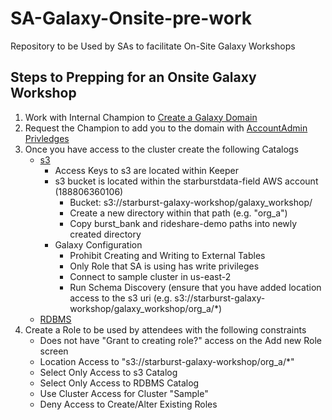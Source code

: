 # SA-Galaxy-Onsite-pre-work

Repository to be Used by SAs to facilitate On-Site Galaxy Workshops

## Steps to Prepping for an Onsite Galaxy Workshop

1. Work with Internal Champion to [Create a Galaxy Domain ](https://www.starburst.io/platform/starburst-galaxy/start/)
2. Request the Champion to add you to the domain with [AccountAdmin Privledges ](https://docs.starburst.io/starburst-galaxy/access-control/roles-privileges.html#add-a-role)
3. Once you have access to the cluster create the following Catalogs
   - [s3](https://github.com/starburstdata/SA-Galaxy-Onsite-pre-work/blob/main/module_one/Create_S3_Catalog.pdf) 
      - Access Keys to s3 are located within Keeper 
      - s3 bucket is located within the starburstdata-field AWS account (188806360106)
        - Bucket: s3://starburst-galaxy-workshop/galaxy_workshop/
        - Create a new directory within that path (e.g. "org_a")
        - Copy burst_bank and rideshare-demo paths into newly created directory
      - Galaxy Configuration
        - Prohibit Creating and Writing to External Tables
        - Only Role that SA is using has write privileges
        - Connect to sample cluster in us-east-2
        - Run Schema Discovery (ensure that you have added location access to the s3 uri (e.g. s3://starburst-galaxy-workshop/galaxy_workshop/org_a/*)
   - [RDBMS](https://github.com/starburstdata/SA-Galaxy-Onsite-pre-work/blob/main/module_one/Create_RDBMS_Catalog.pdf)
4. Create a Role to be used by attendees with the following constraints
   - Does not have "Grant to creating role?" access on the Add new Role screen
   - Location Access to "s3://starburst-galaxy-workshop/org_a/*"
   - Select Only Access to s3 Catalog
   - Select Only Access to RDBMS Catalog
   - Use Cluster Access for Cluster "Sample"
   - Deny Access to Create/Alter Existing Roles
